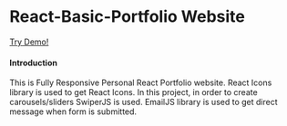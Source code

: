 # React-Basic-Portfolio Website

[Try Demo!](https://react-portfolio-website-01.netlify.app/)

#### Introduction

This is Fully Responsive Personal React Portfolio website.
React Icons library is used to get React Icons.
In this project, in order to create carousels/sliders SwiperJS is used.
EmailJS library is used to get direct message when form is submitted.
